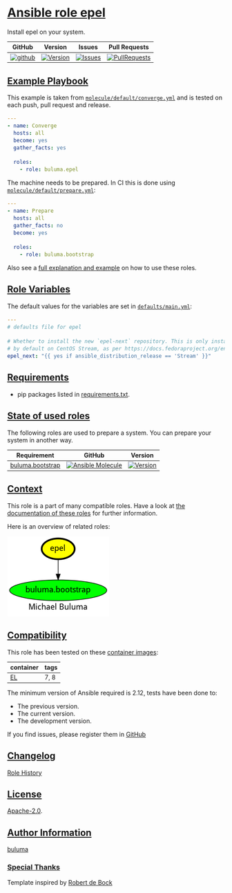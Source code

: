 # [Ansible role epel](#epel)

Install epel on your system.

|GitHub|Version|Issues|Pull Requests|
|------|-------|------|-------------|
|[![github](https://github.com/buluma/ansible-role-epel/actions/workflows/molecule.yml/badge.svg)](https://github.com/buluma/ansible-role-epel/actions/workflows/molecule.yml)|[![Version](https://img.shields.io/github/release/buluma/ansible-role-epel.svg)](https://github.com/buluma/ansible-role-epel/releases/)|[![Issues](https://img.shields.io/github/issues/buluma/ansible-role-epel.svg)](https://github.com/buluma/ansible-role-epel/issues/)|[![PullRequests](https://img.shields.io/github/issues-pr-closed-raw/buluma/ansible-role-epel.svg)](https://github.com/buluma/ansible-role-epel/pulls/)|

## [Example Playbook](#example-playbook)

This example is taken from [`molecule/default/converge.yml`](https://github.com/buluma/ansible-role-epel/blob/master/molecule/default/converge.yml) and is tested on each push, pull request and release.

```yaml
---
- name: Converge
  hosts: all
  become: yes
  gather_facts: yes

  roles:
    - role: buluma.epel
```

The machine needs to be prepared. In CI this is done using [`molecule/default/prepare.yml`](https://github.com/buluma/ansible-role-epel/blob/master/molecule/default/prepare.yml):

```yaml
---
- name: Prepare
  hosts: all
  gather_facts: no
  become: yes

  roles:
    - role: buluma.bootstrap
```

Also see a [full explanation and example](https://buluma.github.io/how-to-use-these-roles.html) on how to use these roles.

## [Role Variables](#role-variables)

The default values for the variables are set in [`defaults/main.yml`](https://github.com/buluma/ansible-role-epel/blob/master/defaults/main.yml):

```yaml
---
# defaults file for epel

# Whether to install the new `epel-next` repository. This is only installed
# by default on CentOS Stream, as per https://docs.fedoraproject.org/en-US/epel/#_quickstart.
epel_next: "{{ yes if ansible_distribution_release == 'Stream' }}"
```

## [Requirements](#requirements)

- pip packages listed in [requirements.txt](https://github.com/buluma/ansible-role-epel/blob/master/requirements.txt).

## [State of used roles](#state-of-used-roles)

The following roles are used to prepare a system. You can prepare your system in another way.

| Requirement | GitHub | Version |
|-------------|--------|--------|
|[buluma.bootstrap](https://galaxy.ansible.com/buluma/bootstrap)|[![Ansible Molecule](https://github.com/buluma/ansible-role-bootstrap/actions/workflows/molecule.yml/badge.svg)](https://github.com/buluma/ansible-role-bootstrap/actions/workflows/molecule.yml)|[![Version](https://img.shields.io/github/release/buluma/ansible-role-bootstrap.svg)](https://github.com/shadowwalker/ansible-role-bootstrap)|

## [Context](#context)

This role is a part of many compatible roles. Have a look at [the documentation of these roles](https://buluma.github.io/) for further information.

Here is an overview of related roles:

![dependencies](https://raw.githubusercontent.com/buluma/ansible-role-epel/png/requirements.png "Dependencies")

## [Compatibility](#compatibility)

This role has been tested on these [container images](https://hub.docker.com/u/buluma):

|container|tags|
|---------|----|
|[EL](https://hub.docker.com/repository/docker/buluma/enterpriselinux/general)|7, 8|

The minimum version of Ansible required is 2.12, tests have been done to:

- The previous version.
- The current version.
- The development version.

If you find issues, please register them in [GitHub](https://github.com/buluma/ansible-role-epel/issues)

## [Changelog](#changelog)

[Role History](https://github.com/buluma/ansible-role-epel/blob/master/CHANGELOG.md)

## [License](#license)

[Apache-2.0](https://github.com/buluma/ansible-role-epel/blob/master/LICENSE).

## [Author Information](#author-information)

[buluma](https://buluma.github.io/)


### [Special Thanks](#special-thanks)

Template inspired by [Robert de Bock](https://github.com/robertdebock)
